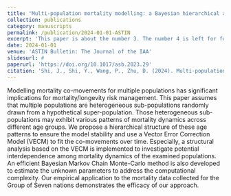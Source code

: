 ```yaml
---
title: "Multi-population mortality modelling: a Bayesian hierarchical approach"
collection: publications
category: manuscripts
permalink: /publication/2024-01-01-ASTIN
excerpt: 'This paper is about the number 3. The number 4 is left for future work.'
date: 2024-01-01
venue: 'ASTIN Bulletin: The Journal of the IAA'
slidesurl: #
paperurl: 'https://doi.org/10.1017/asb.2023.29'
citation: 'Shi, J., Shi, Y., Wang, P., Zhu, D. (2024). Multi-population mortality modelling: a Bayesian hierarchical approach. <i>ASTIN Bulletin: The Journal of the IAA<i>, 54(1), 46-74.'
---
```


Modelling mortality co-movements for multiple populations has significant implications for mortality/longevity risk management. This paper assumes that multiple populations are heterogeneous sub-populations randomly drawn from a hypothetical super-population. Those heterogeneous sub-populations may exhibit various patterns of mortality dynamics across different age groups. We propose a hierarchical structure of these age patterns to ensure the model stability and use a Vector Error Correction Model (VECM) to fit the co-movements over time. Especially, a structural analysis based on the VECM is implemented to investigate potential interdependence among mortality dynamics of the examined populations. An efficient Bayesian Markov Chain Monte-Carlo method is also developed to estimate the unknown parameters to address the computational complexity. Our empirical application to the mortality data collected for the Group of Seven nations demonstrates the efficacy of our approach.
